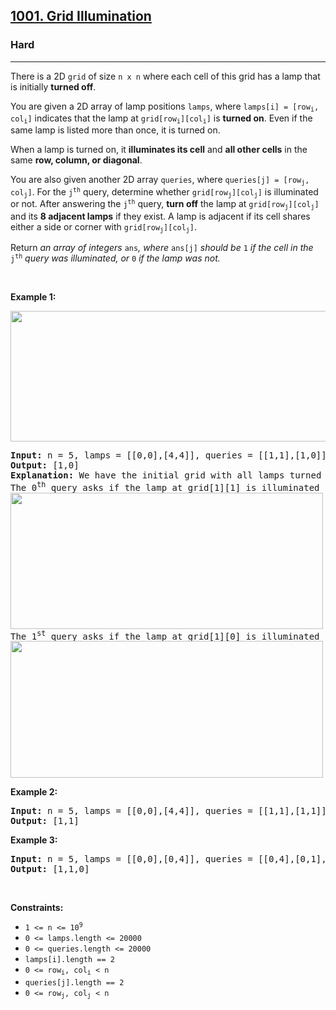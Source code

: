 <h2><a href="https://leetcode.com/problems/grid-illumination/">1001. Grid Illumination</a></h2><h3>Hard</h3><hr><div style="user-select: auto;"><p style="user-select: auto;">There is a 2D <code style="user-select: auto;">grid</code> of size <code style="user-select: auto;">n x n</code> where each cell of this grid has a lamp that is initially <strong style="user-select: auto;">turned off</strong>.</p>

<p style="user-select: auto;">You are given a 2D array of lamp positions <code style="user-select: auto;">lamps</code>, where <code style="user-select: auto;">lamps[i] = [row<sub style="user-select: auto;">i</sub>, col<sub style="user-select: auto;">i</sub>]</code> indicates that the lamp at <code style="user-select: auto;">grid[row<sub style="user-select: auto;">i</sub>][col<sub style="user-select: auto;">i</sub>]</code> is <strong style="user-select: auto;">turned on</strong>. Even if the same lamp is listed more than once, it is turned on.</p>

<p style="user-select: auto;">When a lamp is turned on, it <strong style="user-select: auto;">illuminates its cell</strong> and <strong style="user-select: auto;">all other cells</strong> in the same <strong style="user-select: auto;">row, column, or diagonal</strong>.</p>

<p style="user-select: auto;">You are also given another 2D array <code style="user-select: auto;">queries</code>, where <code style="user-select: auto;">queries[j] = [row<sub style="user-select: auto;">j</sub>, col<sub style="user-select: auto;">j</sub>]</code>. For the <code style="user-select: auto;">j<sup style="user-select: auto;">th</sup></code> query, determine whether <code style="user-select: auto;">grid[row<sub style="user-select: auto;">j</sub>][col<sub style="user-select: auto;">j</sub>]</code> is illuminated or not. After answering the <code style="user-select: auto;">j<sup style="user-select: auto;">th</sup></code> query, <strong style="user-select: auto;">turn off</strong> the lamp at <code style="user-select: auto;">grid[row<sub style="user-select: auto;">j</sub>][col<sub style="user-select: auto;">j</sub>]</code> and its <strong style="user-select: auto;">8 adjacent lamps</strong> if they exist. A lamp is adjacent if its cell shares either a side or corner with <code style="user-select: auto;">grid[row<sub style="user-select: auto;">j</sub>][col<sub style="user-select: auto;">j</sub>]</code>.</p>

<p style="user-select: auto;">Return <em style="user-select: auto;">an array of integers </em><code style="user-select: auto;">ans</code><em style="user-select: auto;">,</em><em style="user-select: auto;"> where </em><code style="user-select: auto;">ans[j]</code><em style="user-select: auto;"> should be </em><code style="user-select: auto;">1</code><em style="user-select: auto;"> if the cell in the </em><code style="user-select: auto;">j<sup style="user-select: auto;">th</sup></code><em style="user-select: auto;"> query was illuminated, or </em><code style="user-select: auto;">0</code><em style="user-select: auto;"> if the lamp was not.</em></p>

<p style="user-select: auto;">&nbsp;</p>
<p style="user-select: auto;"><strong style="user-select: auto;">Example 1:</strong></p>
<img alt="" src="https://assets.leetcode.com/uploads/2020/08/19/illu_1.jpg" style="width: 750px; height: 209px; user-select: auto;" naptha_cursor="text">
<pre style="position: relative; user-select: auto;"><strong style="user-select: auto;">Input:</strong> n = 5, lamps = [[0,0],[4,4]], queries = [[1,1],[1,0]]
<strong style="user-select: auto;">Output:</strong> [1,0]
<strong style="user-select: auto;">Explanation:</strong> We have the initial grid with all lamps turned off. In the above picture we see the grid after turning on the lamp at grid[0][0] then turning on the lamp at grid[4][4].
The 0<sup style="user-select: auto;">th</sup>&nbsp;query asks if the lamp at grid[1][1] is illuminated or not (the blue square). It is illuminated, so set ans[0] = 1. Then, we turn off all lamps in the red square.
<img alt="" src="https://assets.leetcode.com/uploads/2020/08/19/illu_step1.jpg" style="width: 500px; height: 218px; user-select: auto;" naptha_cursor="text">
The 1<sup style="user-select: auto;">st</sup>&nbsp;query asks if the lamp at grid[1][0] is illuminated or not (the blue square). It is not illuminated, so set ans[1] = 0. Then, we turn off all lamps in the red rectangle.
<img alt="" src="https://assets.leetcode.com/uploads/2020/08/19/illu_step2.jpg" style="width: 500px; height: 219px; user-select: auto;">
<div class="open_grepper_editor" title="Edit &amp; Save To Grepper" style="user-select: auto;"></div></pre>

<p style="user-select: auto;"><strong style="user-select: auto;">Example 2:</strong></p>

<pre style="position: relative; user-select: auto;"><strong style="user-select: auto;">Input:</strong> n = 5, lamps = [[0,0],[4,4]], queries = [[1,1],[1,1]]
<strong style="user-select: auto;">Output:</strong> [1,1]
<div class="open_grepper_editor" title="Edit &amp; Save To Grepper" style="user-select: auto;"></div></pre>

<p style="user-select: auto;"><strong style="user-select: auto;">Example 3:</strong></p>

<pre style="position: relative; user-select: auto;"><strong style="user-select: auto;">Input:</strong> n = 5, lamps = [[0,0],[0,4]], queries = [[0,4],[0,1],[1,4]]
<strong style="user-select: auto;">Output:</strong> [1,1,0]
<div class="open_grepper_editor" title="Edit &amp; Save To Grepper" style="user-select: auto;"></div></pre>

<p style="user-select: auto;">&nbsp;</p>
<p style="user-select: auto;"><strong style="user-select: auto;">Constraints:</strong></p>

<ul style="user-select: auto;">
	<li style="user-select: auto;"><code style="user-select: auto;">1 &lt;= n &lt;= 10<sup style="user-select: auto;">9</sup></code></li>
	<li style="user-select: auto;"><code style="user-select: auto;">0 &lt;= lamps.length &lt;= 20000</code></li>
	<li style="user-select: auto;"><code style="user-select: auto;">0 &lt;= queries.length &lt;= 20000</code></li>
	<li style="user-select: auto;"><code style="user-select: auto;">lamps[i].length == 2</code></li>
	<li style="user-select: auto;"><code style="user-select: auto;">0 &lt;= row<sub style="user-select: auto;">i</sub>, col<sub style="user-select: auto;">i</sub> &lt; n</code></li>
	<li style="user-select: auto;"><code style="user-select: auto;">queries[j].length == 2</code></li>
	<li style="user-select: auto;"><code style="user-select: auto;">0 &lt;= row<sub style="user-select: auto;">j</sub>, col<sub style="user-select: auto;">j</sub> &lt; n</code></li>
</ul>
</div>
